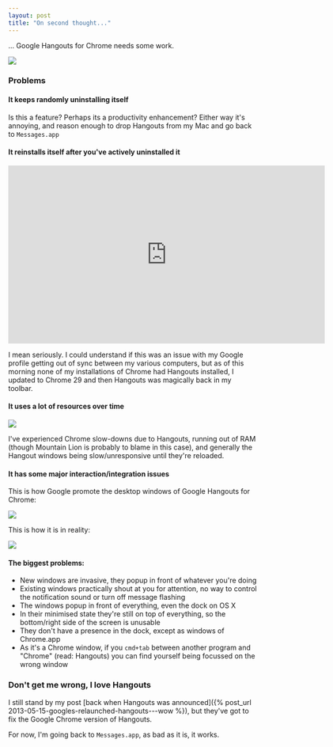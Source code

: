```yaml
---
layout: post
title: "On second thought..."
---
```

... Google Hangouts for Chrome needs some work.

<!-- more -->

![](http://uk.omg.li/QxkE/by%20default%202013-08-22%20at%2011.45.38.png)

### Problems
#### It keeps randomly uninstalling itself
Is this a feature? Perhaps its a productivity enhancement? Either way it's annoying, and reason enough to drop Hangouts from my Mac and go back to `Messages.app`
#### It reinstalls itself after you've actively uninstalled it

<div class="video-wrapper hd">
    <iframe width="640" height="360" src="http://www.youtube.com/embed/UPw-3e_pzqU?feature=player_embedded" frameborder="0"> </iframe>
</div>

I mean seriously. I could understand if this was an issue with my Google profile getting out of sync between my various computers, but as of this morning none of my installations of Chrome had Hangouts installed, I updated to Chrome 29 and then Hangouts was magically back in my toolbar.

#### It uses a lot of resources over time
![](http://uk.omg.li/Qxo0/by%20default%202013-08-22%20at%2011.17.54.png)

I've experienced Chrome slow-downs due to Hangouts, running out of RAM (though Mountain Lion is probably to blame in this case), and generally the Hangout windows being slow/unresponsive until they're reloaded.

#### It has some major interaction/integration issues
This is how Google promote the desktop windows of Google Hangouts for Chrome:

![](http://uk.omg.li/Qxyz/Image%202013.08.22%2011%3A23%3A40.jpeg)

This is how it is in reality:

![](http://uk.omg.li/Qxrp/by%20default%202013-08-22%20at%2011.32.16.png)

#### The biggest problems:
- New windows are invasive, they popup in front of whatever you're doing
- Existing windows practically shout at you for attention, no way to control the notification sound or turn off message flashing
- The windows popup in front of everything, even the dock on OS X
- In their minimised state they're still on top of everything, so the bottom/right side of the screen is unusable
- They don't have a presence in the dock, except as windows of Chrome.app
- As it's a Chrome window, if you `cmd+tab` between another program and "Chrome" (read: Hangouts) you can find yourself being focussed on the wrong window


### Don't get me wrong, I love Hangouts
I still stand by my post [back when Hangouts was announced]({% post_url 2013-05-15-googles-relaunched-hangouts---wow %}), but they've got to fix the Google Chrome version of Hangouts.

For now, I'm going back to `Messages.app`, as bad as it is, it works.
